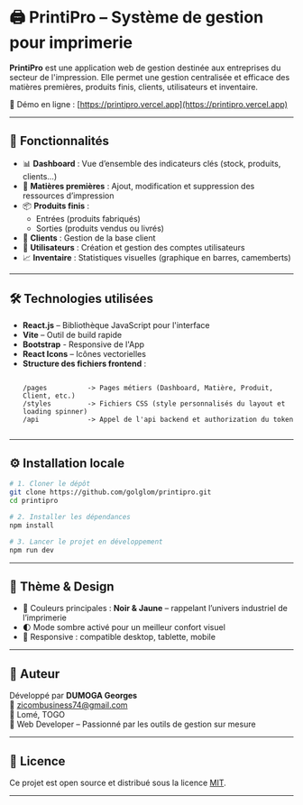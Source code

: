 
# 🖨️ PrintiPro – Système de gestion pour imprimerie

**PrintiPro** est une application web de gestion destinée aux entreprises du secteur de l'impression. Elle permet une gestion centralisée et efficace des matières premières, produits finis, clients, utilisateurs et inventaire.

🚀 Démo en ligne : [https://printipro.vercel.app](https://printipro.vercel.app)

---

## 📌 Fonctionnalités

- 📊 **Dashboard** : Vue d’ensemble des indicateurs clés (stock, produits, clients…)
- 🧱 **Matières premières** : Ajout, modification et suppression des ressources d’impression
- 📦 **Produits finis** :
  - Entrées (produits fabriqués)
  - Sorties (produits vendus ou livrés)
- 👥 **Clients** : Gestion de la base client
- 👤 **Utilisateurs** : Création et gestion des comptes utilisateurs
- 📈 **Inventaire** : Statistiques visuelles (graphique en barres, camemberts)

---

## 🛠️ Technologies utilisées

- **React.js** – Bibliothèque JavaScript pour l'interface
- **Vite** – Outil de build rapide
- **Bootstrap** - Responsive de l'App
- **React Icons** – Icônes vectorielles
- **Structure des fichiers frontend** :
  ```
  
  /pages          -> Pages métiers (Dashboard, Matière, Produit, Client, etc.)
  /styles         -> Fichiers CSS (style personnalisés du layout et loading spinner)
  /api            -> Appel de l'api backend et authorization du token
 
  ```

---

## ⚙️ Installation locale

```bash
# 1. Cloner le dépôt
git clone https://github.com/golglom/printipro.git
cd printipro

# 2. Installer les dépendances
npm install

# 3. Lancer le projet en développement
npm run dev
```

---

## 🎨 Thème & Design

- 🎨 Couleurs principales : **Noir & Jaune** – rappelant l’univers industriel de l’imprimerie
- 🌓 Mode sombre activé pour un meilleur confort visuel
- 📱 Responsive : compatible desktop, tablette, mobile

---

## 👤 Auteur

Développé par **DUMOGA Georges**  
📧 zicombusiness74@gmail.com  
📍 Lomé, TOGO  
💼 Web Developer – Passionné par les outils de gestion sur mesure

---

## 📄 Licence

Ce projet est open source et distribué sous la licence [MIT](LICENSE).

---
